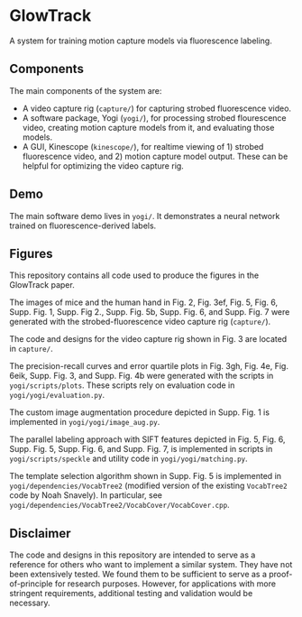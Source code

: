# GlowTrack

A system for training motion capture models via fluorescence labeling.

## Components

The main components of the system are:

- A video capture rig (`capture/`) for capturing strobed fluorescence video.
- A software package, Yogi (`yogi/`), for processing strobed flourescence video, creating motion capture models from it, and evaluating those models.
- A GUI, Kinescope (`kinescope/`), for realtime viewing of 1) strobed fluorescence video, and 2) motion capture model output. These can be helpful for optimizing the video capture rig.

## Demo

The main software demo lives in `yogi/`. It demonstrates a neural network trained on fluorescence-derived labels.

## Figures

This repository contains all code used to produce the figures in the GlowTrack paper. 

The images of mice and the human hand in Fig. 2, Fig. 3ef, Fig. 5, Fig. 6, Supp. Fig. 1, Supp. Fig 2., Supp. Fig. 5b, Supp. Fig. 6, and Supp. Fig. 7 were generated with the strobed-fluorescence video capture rig (`capture/`).

The code and designs for the video capture rig shown in Fig. 3 are located in `capture/`.

The precision-recall curves and error quartile plots in Fig. 3gh, Fig. 4e, Fig. 6eik, Supp. Fig. 3, and Supp. Fig. 4b were generated with the scripts in `yogi/scripts/plots`. These scripts rely on evaluation code in `yogi/yogi/evaluation.py`.

The custom image augmentation procedure depicted in Supp. Fig. 1 is implemented in `yogi/yogi/image_aug.py`.

The parallel labeling approach with SIFT features depicted in Fig. 5, Fig. 6, Supp. Fig. 5, Supp. Fig. 6, and Supp. Fig. 7, is implemented in scripts in `yogi/scripts/speckle` and utility code in `yogi/yogi/matching.py`.

The template selection algorithm shown in Supp. Fig. 5 is implemented in `yogi/dependencies/VocabTree2` (modified version of the existing `VocabTree2` code by Noah Snavely). In particular, see `yogi/dependencies/VocabTree2/VocabCover/VocabCover.cpp`.

## Disclaimer

The code and designs in this repository are intended to serve as a reference for others who want to implement a similar system. They have not been extensively tested. We found them to be sufficient to serve as a proof-of-principle for research purposes. However, for applications with more stringent requirements, additional testing and validation would be necessary.
